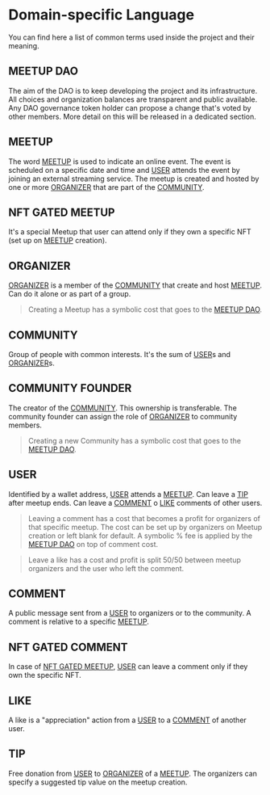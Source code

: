 # Domain-specific Language

You can find here a list of common terms used inside the project and their meaning.

## MEETUP DAO

The aim of the DAO is to keep developing the project and its infrastructure. 
All choices and organization balances are transparent and public available.
Any DAO governance token holder can propose a change that's voted by other members.
More detail on this will be released in a dedicated section. 

## MEETUP

The word [MEETUP](#meetup) is used to indicate an online event. The event is scheduled on a specific date and time and [USER](#user) attends the event by joining an external streaming service. The meetup is created and hosted by one or more [ORGANIZER](#organizer) that are part of the [COMMUNITY](#community).

## NFT GATED MEETUP

It's a special Meetup that user can attend only if they own a specific NFT (set up on [MEETUP](#meetup) creation).

## ORGANIZER

[ORGANIZER](#organizer) is a member of the [COMMUNITY](#community) that create and host [MEETUP](#meetup). Can do it alone or as part of a group.
> Creating a Meetup has a symbolic cost that goes to the [MEETUP DAO](#meetup-dao).

## COMMUNITY

Group of people with common interests. It's the sum of [USER](#user)s and [ORGANIZER](#organizer)s. 

## COMMUNITY FOUNDER

The creator of the [COMMUNITY](#community). This ownership is transferable. The community founder can assign the role of [ORGANIZER](#organizer) to community members.
> Creating a new Community has a symbolic cost that goes to the [MEETUP DAO](#meetup-dao).

## USER

Identified by a wallet address, [USER](#user) attends a [MEETUP](#meetup). Can leave a [TIP](#tip) after meetup ends. Can leave a [COMMENT](#comment) o [LIKE](#like) comments of other users.

> Leaving a comment has a cost that becomes a profit for organizers of that specific meetup. The cost can be set up by organizers on Meetup creation or left blank for default.
A symbolic % fee is applied by the [MEETUP DAO](#meetup-dao) on top of comment cost.

> Leave a like has a cost and profit is split 50/50 between meetup organizers and the user who left the comment.

## COMMENT

A public message sent from a [USER](#user) to organizers or to the community. A comment is relative to a specific [MEETUP](#meetup).

## NFT GATED COMMENT

In case of [NFT GATED MEETUP](#nft-gated-meetup), [USER](#user) can leave a comment only if they own the specific NFT. 

## LIKE

A like is a "appreciation" action from a [USER](#user) to a [COMMENT](#comment) of another user. 

## TIP

Free donation from [USER](#user) to [ORGANIZER](#organizer) of a [MEETUP](#meetup). The organizers can specify a suggested tip value on the meetup creation.









